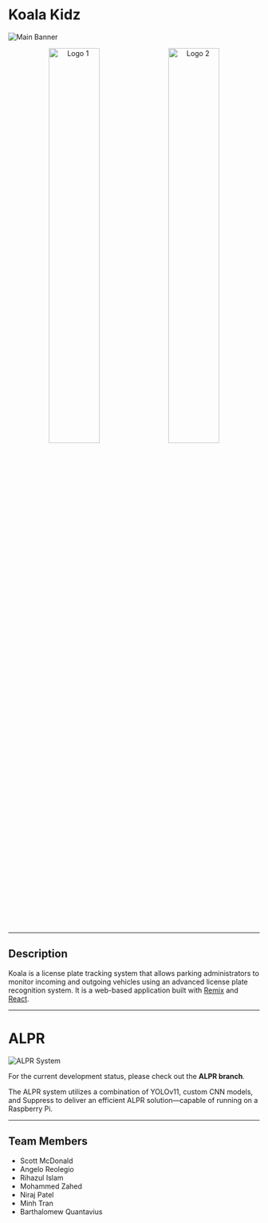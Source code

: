 # Koala Kidz

![Main Banner](https://github.com/user-attachments/assets/436f9f74-d78f-4633-a9fe-b0bf4a70b03e)

<div align="center">
  <img src="https://github.com/user-attachments/assets/2adc4731-0b49-4098-8298-c744e3fed6ed" alt="Logo 1" width="45%" style="display:inline-block; margin-right:10px;">
  <img src="https://github.com/user-attachments/assets/c0dee2be-74b7-4a03-89a4-954bb5dae2a8" alt="Logo 2" width="45%" style="display:inline-block;">
</div>

---

## Description

Koala is a license plate tracking system that allows parking administrators to monitor incoming and outgoing vehicles using an advanced license plate recognition system. It is a web-based application built with [Remix](https://remix.run) and [React](https://reactjs.org).

---

# ALPR

![ALPR System](https://github.com/user-attachments/assets/899d6ccc-352b-4d48-9d2d-8d4bb1a9b5ed)

For the current development status, please check out the **ALPR branch**.

The ALPR system utilizes a combination of YOLOv11, custom CNN models, and Suppress to deliver an efficient ALPR solution—capable of running on a Raspberry Pi.

---

## Team Members

- Scott McDonald
- Angelo Reolegio
- Rihazul Islam
- Mohammed Zahed
- Niraj Patel
- Minh Tran
- Barthalomew Quantavius
